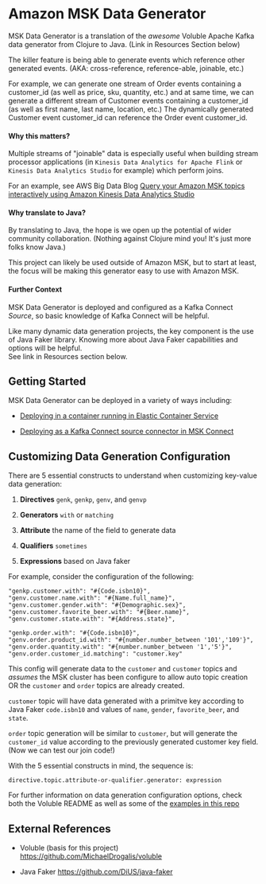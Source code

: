 # Amazon MSK Data Generator

MSK Data Generator is a translation of the *awesome* Voluble Apache Kafka
data generator from Clojure to Java.  (Link in Resources Section below)

The killer feature is being able to generate
events which reference other generated events.  (AKA: cross-reference, reference-able, joinable, etc.)

For example, we can generate one stream of Order events containing a customer_id (as well as price, sku, quantity, etc.)
and at same time, we can generate a different stream of Customer events containing a customer_id (as well as first name, last name, location, etc.)
The dynamically generated Customer event customer_id can reference the Order event customer_id.

#### Why this matters?

Multiple streams of "joinable" data is especially useful when building
stream processor applications (in `Kinesis Data Analytics for Apache Flink` or `Kinesis Data
Analytics Studio` for example) which perform joins.

For an example, see AWS Big Data Blog [Query your Amazon MSK topics interactively using Amazon Kinesis Data Analytics Studio](https://aws.amazon.com/blogs/big-data/query-your-amazon-msk-topics-interactively-using-amazon-kinesis-data-analytics-studio/)

#### Why translate to Java?

By translating to Java, the hope is we open up the potential of wider community
collaboration.  (Nothing against Clojure mind you!  It's just more folks know Java.)

This project can likely be used outside of Amazon MSK, but to start at least, the focus will be making
this generator easy to use with Amazon MSK.

#### Further Context

MSK Data Generator is deployed and configured as a Kafka Connect _Source_,
so basic knowledge of Kafka Connect will be helpful.

Like many dynamic data generation projects, the key component is the use
of Java Faker library.  Knowing more about Java Faker capabilities and options will be helpful.  
See link in Resources section below.

## Getting Started

MSK Data Generator can be deployed in a variety of ways including:

* [Deploying in a container running in Elastic Container Service](./docs/msk-data-gen-container-deploy.md)

* [Deploying as a Kafka Connect source connector in MSK Connect](./docs/msk-connect-deploy.md)

## Customizing Data Generation Configuration

There are 5 essential constructs to understand when customizing key-value data generation:

1. **Directives** `genk`, `genkp`, `genv`, and `genvp`

2. **Generators** `with` or `matching`

3. **Attribute** the name of the field to generate data

4. **Qualifiers** `sometimes`

5. **Expressions** based on Java faker

For example, consider the configuration of the following:

```
"genkp.customer.with": "#{Code.isbn10}",
"genv.customer.name.with": "#{Name.full_name}",
"genv.customer.gender.with": "#{Demographic.sex}",
"genv.customer.favorite_beer.with": "#{Beer.name}",
"genv.customer.state.with": "#{Address.state}",

"genkp.order.with": "#{Code.isbn10}",
"genv.order.product_id.with": "#{number.number_between '101','109'}",
"genv.order.quantity.with": "#{number.number_between '1','5'}",
"genv.order.customer_id.matching": "customer.key"
```

This config will generate data to the `customer` and `customer` topics and _assumes_ the MSK cluster has been configure to allow auto topic creation OR the `customer` and `order` topics are already created.

`customer` topic will have data generated with a primitve key according to Java Faker `code.isbn10` and values of `name`, `gender`, `favorite_beer`, and `state`.

`order` topic generation will be similar to `customer`, but will generate the `customer_id` value according to the previously generated customer key field.  (Now we can test our join code!)

With the 5 essential constructs in mind, the sequence is:

`directive.topic.attribute-or-qualifier.generator: expression`

For further information on data generation configuration options, check both the Voluble README as well as some of the
[examples in this repo](./examples/)


## External References

* Voluble (basis for this project) https://github.com/MichaelDrogalis/voluble

* Java Faker https://github.com/DiUS/java-faker
